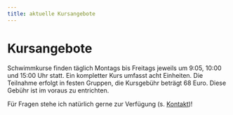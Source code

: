 ```yaml
---
title: aktuelle Kursangebote
---
```

# Kursangebote

Schwimmkurse finden täglich Montags bis Freitags jeweils um 9:05, 10:00 und 15:00 Uhr statt. Ein kompletter Kurs umfasst acht Einheiten. Die Teilnahme erfolgt in festen Gruppen, die Kursgebühr beträgt 68 Euro. Diese Gebühr ist im voraus zu entrichten.

Für Fragen stehe ich natürlich gerne zur Verfügung (s. [Kontakt](kontakt.html))!
